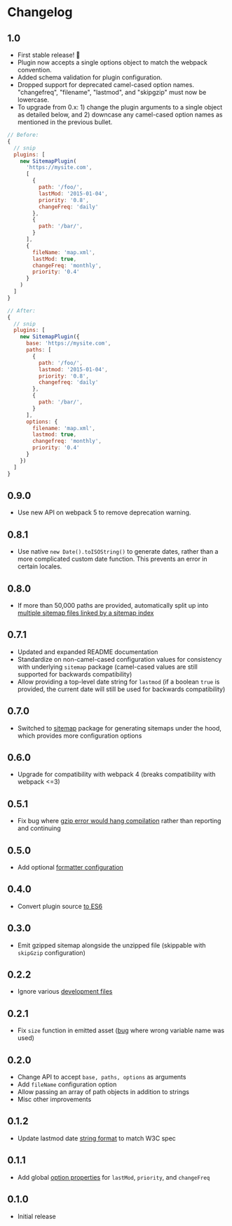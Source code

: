 # Changelog

## 1.0

* First stable release! :tada:
* Plugin now accepts a single options object to match the webpack convention.
* Added schema validation for plugin configuration.
* Dropped support for deprecated camel-cased option names. "changefreq", "filename", "lastmod", and "skipgzip" must now be lowercase.
* To upgrade from 0.x: 1) change the plugin arguments to a single object as detailed below, and 2) downcase any camel-cased option names as mentioned in the previous bullet.

```javascript
// Before:
{
  // snip
  plugins: [
    new SitemapPlugin(
      'https://mysite.com',
      [
        {
          path: '/foo/',
          lastMod: '2015-01-04',
          priority: '0.8',
          changeFreq: 'daily'
        },
        {
          path: '/bar/',
        }
      ],
      {
        fileName: 'map.xml',
        lastMod: true,
        changeFreq: 'monthly',
        priority: '0.4'
      }
    )
  ]
}

// After:
{
  // snip
  plugins: [
    new SitemapPlugin({
      base: 'https://mysite.com',
      paths: [
        {
          path: '/foo/',
          lastmod: '2015-01-04',
          priority: '0.8',
          changefreq: 'daily'
        },
        {
          path: '/bar/',
        }
      ],
      options: {
        filename: 'map.xml',
        lastmod: true,
        changefreq: 'monthly',
        priority: '0.4'
      }
    })
  ]
}
```

## 0.9.0

* Use new API on webpack 5 to remove deprecation warning.

## 0.8.1

* Use native `new Date().toISOString()` to generate dates, rather than a more complicated custom date function. This prevents an error in certain locales.

## 0.8.0

* If more than 50,000 paths are provided, automatically split up into [multiple sitemap files linked by a sitemap index](https://support.google.com/webmasters/answer/75712)

## 0.7.1

* Updated and expanded README documentation
* Standardize on non-camel-cased configuration values for consistency with underlying `sitemap` package (camel-cased values are still supported for backwards compatibility)
* Allow providing a top-level date string for `lastmod` (if a boolean `true` is provided, the current date will still be used for backwards compatibility)

## 0.7.0

* Switched to [sitemap](https://www.npmjs.com/package/sitemap) package for generating sitemaps under the hood, which provides more configuration options

## 0.6.0

* Upgrade for compatibility with webpack 4 (breaks compatibility with webpack <=3)

## 0.5.1

* Fix bug where [gzip error would hang compilation](https://github.com/schneidmaster/sitemap-webpack-plugin/pull/11) rather than reporting and continuing

## 0.5.0

* Add optional [formatter configuration](https://github.com/schneidmaster/sitemap-webpack-plugin/pull/7)

## 0.4.0

* Convert plugin source [to ES6](https://github.com/schneidmaster/sitemap-webpack-plugin/pull/6)

## 0.3.0

* Emit gzipped sitemap alongside the unzipped file (skippable with `skipGzip` configuration)

## 0.2.2

* Ignore various [development files](https://github.com/schneidmaster/sitemap-webpack-plugin/commit/00dca118340b9ee5717a3e2e0b305728aa35c69d)

## 0.2.1

* Fix `size` function in emitted asset ([bug](https://github.com/schneidmaster/sitemap-webpack-plugin/commit/87ea98c70f9252a6063f033df590f9a020f89945) where wrong variable name was used)

## 0.2.0

* Change API to accept `base, paths, options` as arguments
* Add `fileName` configuration option
* Allow passing an array of path objects in addition to strings
* Misc other improvements

## 0.1.2

* Update lastmod date [string format](https://github.com/schneidmaster/sitemap-webpack-plugin/pull/3) to match W3C spec

## 0.1.1

* Add global [option properties](https://github.com/schneidmaster/sitemap-webpack-plugin/pull/1) for `lastMod`, `priority`, and `changeFreq`

## 0.1.0

* Initial release
